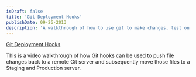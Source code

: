 ```yaml
---
isDraft: false
title: 'Git Deployment Hooks'
publishDate: 09-26-2013
description: 'A walkthrough of how to use git to make changes, test on Cert and finally push them to Prod. (LexisNexis Martindale-Hubbell)'
---
```


<div style="position: relative; padding-bottom: NaN%; height: 0;"><iframe src="https://www.loom.com/embed/999dd59045d34926b448bee575b8e7d1?sid=cc47fd3f-eab6-4ea5-9c98-201089b5c743" frameborder="0" webkitallowfullscreen mozallowfullscreen allowfullscreen style="position: absolute; top: 0; left: 0; width: 100%; height: 100%;"></iframe></div>
<p><a href="https://www.loom.com/share/999dd59045d34926b448bee575b8e7d1?sid=d40d371c-45de-4cc1-ab01-f53582127b89">Git Deployment Hooks</a>.</p>
<p>This is a video walkthrough of how Git hooks can be used to push file changes back to a remote Git server and subsequently move those files to a Staging and Production server.</p>
